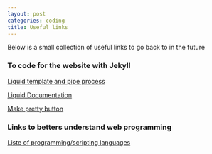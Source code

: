 ```yaml
---
layout: post
categories: coding
title: Useful links
---
```


Below is a small collection of useful links to go back to in the future

### To code for the website with Jekyll

[Liquid template and pipe process](https://shopify.github.io/liquid/filters/join/)

[Liquid Documentation](https://blog.webjeda.com/jekyll-liquid/)

[Make pretty button](https://fvsch.com/styling-buttons)

### Links to betters understand web programming

[Liste of programming/scripting languages](https://kinsta.com/blog/scripting-languages/)
